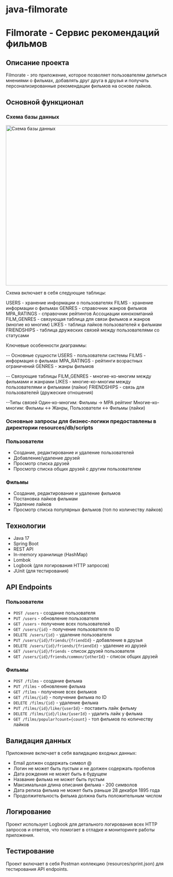# java-filmorate
# Filmorate - Сервис рекомендаций фильмов

## Описание проекта

Filmorate - это приложение, которое позволяет пользователям делиться мнениями о фильмах, добавлять друг друга в друзья и
получать персонализированные рекомендации фильмов на основе лайков.

## Основной функционал

### Схема базы данных

<img alt="Схема базы данных" height="500" src="C:\PPprojectGit\java-filmorate\filmdiagram.png" title="Схема БД" width="800"/>

Схема включает в себя следующие таблицы:

USERS - хранение информации о пользователях
FILMS - хранение информации о фильмах
GENRES - справочник жанров фильмов
MPA_RATINGS - справочник рейтингов Ассоциации кинокомпаний
FILM_GENRES - связующая таблица для связи фильмов и жанров (многие ко многим)
LIKES - таблица лайков пользователей к фильмам
FRIENDSHIPS - таблица дружеских связей между пользователями со статусами

Ключевые особенности диаграммы:

-- Основные сущности
USERS - пользователи системы
FILMS - информация о фильмах
MPA_RATINGS - рейтинги возрастных ограничений
GENRES - жанры фильмов

-- Связующие таблицы
FILM_GENRES - многие-ко-многим между фильмами и жанрами
LIKES - многие-ко-многим между пользователями и фильмами (лайки)
FRIENDSHIPS - связь для пользователей (дружеские отношения)

--Типы связей
Один-ко-многим: Фильмы → MPA рейтинг
Многие-ко-многим: Фильмы ↔ Жанры, Пользователи ↔ Фильмы (лайки)

### Основные запросы для бизнес-логики предоставлены в директории resources/db/scripts

### Пользователи
- Создание, редактирование и удаление пользователей
- Добавление/удаление друзей
- Просмотр списка друзей
- Просмотр списка общих друзей с другим пользователем

### Фильмы
- Создание, редактирование и удаление фильмов
- Постановка лайков фильмам
- Удаление лайков
- Просмотр списка популярных фильмов (топ по количеству лайков)

## Технологии

- Java 17
- Spring Boot
- REST API
- In-memory хранилище (HashMap)
- Lombok
- Logbook (для логирования HTTP запросов)
- JUnit (для тестирования)

## API Endpoints

### Пользователи
- `POST /users` - создание пользователя
- `PUT /users` - обновление пользователя
- `GET /users` - получение всех пользователей
- `GET /users/{id}` - получение пользователя по ID
- `DELETE /users/{id}` - удаление пользователя
- `PUT /users/{id}/friends/{friendId}` - добавление в друзья
- `DELETE /users/{id}/friends/{friendId}` - удаление из друзей
- `GET /users/{id}/friends` - список друзей пользователя
- `GET /users/{id}/friends/common/{otherId}` - список общих друзей

### Фильмы
- `POST /films` - создание фильма
- `PUT /films` - обновление фильма
- `GET /films` - получение всех фильмов
- `GET /films/{id}` - получение фильма по ID
- `DELETE /films/{id}` - удаление фильма
- `PUT /films/{id}/like/{userId}` - поставить лайк фильму
- `DELETE /films/{id}/like/{userId}` - удалить лайк у фильма
- `GET /films/popular?count={count}` - топ фильмов по количеству лайков

## Валидация данных

Приложение включает в себя валидацию входных данных:
- Email должен содержать символ @
- Логин не может быть пустым и не должен содержать пробелов
- Дата рождения не может быть в будущем
- Название фильма не может быть пустым
- Максимальная длина описания фильма - 200 символов
- Дата релиза фильма не может быть раньше 28 декабря 1895 года
- Продолжительность фильма должна быть положительным числом

## Логирование

Проект использует Logbook для детального логирования всех HTTP запросов и ответов, что помогает в отладке и мониторинге работы приложения.

## Тестирование

Проект включает в себя Postman коллекцию (resources/sprint.json) для тестирования API endpoints.